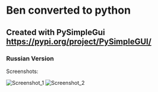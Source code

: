 # Ben converted to python
## Created with PySimpleGui https://pypi.org/project/PySimpleGUI/
### Russian Version
Screenshots:




![Screenshot_1](https://user-images.githubusercontent.com/92853778/158995286-58bb81bd-b546-4213-8666-1d1be4fbdc4e.png)
![Screenshot_2](https://user-images.githubusercontent.com/92853778/158995208-0f94349e-10f1-4280-9366-8856652b8045.png)
